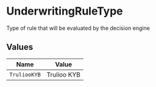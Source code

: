 # UnderwritingRuleType

Type of rule that will be evaluated by the decision engine


## Values

| Name         | Value        |
| ------------ | ------------ |
| `TruliooKYB` | Trulioo KYB  |